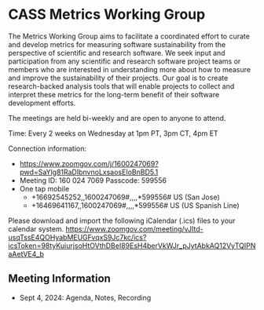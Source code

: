 # CASS Metrics Working Group

The Metrics Working Group aims to facilitate a coordinated effort to curate and develop metrics for measuring software sustainability from the perspective of 
scientific and research software. We seek input and participation from any scientific and research software project teams or members who are interested in 
understanding more about how to measure and improve the sustainability of their projects. Our goal is to create research-backed analysis tools that will 
enable projects to collect and interpret these metrics for the long-term benefit of their software development efforts.

The meetings are held bi-weekly and are open to anyone to attend.

Time: Every 2 weeks on Wednesday at 1pm PT, 3pm CT, 4pm ET

Connection information:
- https://www.zoomgov.com/j/1600247069?pwd=SaYlg81RaDIbnvnoLxsaosEIoBnBD5.1
- Meeting ID: 160 024 7069 Passcode: 599556
- One tap mobile
  - +16692545252,,1600247069#,,,,*599556# US (San Jose)
  - +16469641167,,1600247069#,,,,*599556# US (US Spanish Line)

Please download and import the following iCalendar (.ics) files to your calendar system.
https://www.zoomgov.com/meeting/vJItd-usqTssE4QOHyabMEUGFvqxS9Jc7kc/ics?icsToken=98tyKuiurjsoHtOVthDBeI89EsH4berVkWJr_pJytAbkAQ12VyTQIPNaAetVE4_b

## Meeting Information

- Sept 4, 2024: Agenda, Notes, Recording
